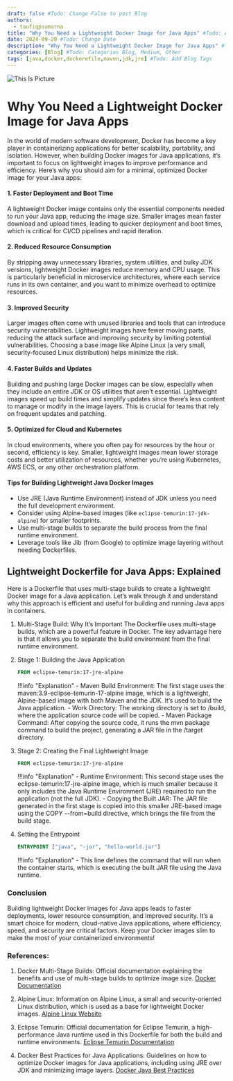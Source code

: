 ```yaml
---
draft: false #Todo: Change False to post Blog
authors: 
  - taufiqpsumarna
title: "Why You Need a Lightweight Docker Image for Java Apps" #Todo: Add Blog Title
date: 2024-09-20 #Todo: Change Date
description: "Why You Need a Lightweight Docker Image for Java Apps" #Todo: Add Short Description / Subtitle
categories: [Blog] #Todo: Categories Blog, Medium, Other
tags: [java,docker,dockerefile,maven,jdk,jre] #Todo: Add Blog Tags
---
```


![This Is Picture](/assets/images/java-lighweight.png)

# Why You Need a Lightweight Docker Image for Java Apps

In the world of modern software development, Docker has become a key player in containerizing applications for better scalability, portability, and isolation. However, when building Docker images for Java applications, it’s important to focus on lightweight images to improve performance and efficiency. Here’s why you should aim for a minimal, optimized Docker image for your Java apps:

#### 1. Faster Deployment and Boot Time

A lightweight Docker image contains only the essential components needed to run your Java app, reducing the image size. Smaller images mean faster download and upload times, leading to quicker deployment and boot times, which is critical for CI/CD pipelines and rapid iteration.

#### 2. Reduced Resource Consumption

By stripping away unnecessary libraries, system utilities, and bulky JDK versions, lightweight Docker images reduce memory and CPU usage. This is particularly beneficial in microservice architectures, where each service runs in its own container, and you want to minimize overhead to optimize resources.

#### 3. Improved Security

Larger images often come with unused libraries and tools that can introduce security vulnerabilities. Lightweight images have fewer moving parts, reducing the attack surface and improving security by limiting potential vulnerabilities. Choosing a base image like Alpine Linux (a very small, security-focused Linux distribution) helps minimize the risk.

#### 4. Faster Builds and Updates

Building and pushing large Docker images can be slow, especially when they include an entire JDK or OS utilities that aren’t essential. Lightweight images speed up build times and simplify updates since there’s less content to manage or modify in the image layers. This is crucial for teams that rely on frequent updates and patching.

#### 5. Optimized for Cloud and Kubernetes

In cloud environments, where you often pay for resources by the hour or second, efficiency is key. Smaller, lightweight images mean lower storage costs and better utilization of resources, whether you’re using Kubernetes, AWS ECS, or any other orchestration platform.

#### Tips for Building Lightweight Java Docker Images

- Use JRE (Java Runtime Environment) instead of JDK unless you need the full development environment.
- Consider using Alpine-based images (like `eclipse-temurin:17-jdk-alpine`) for smaller footprints.
- Use multi-stage builds to separate the build process from the final runtime environment.
- Leverage tools like Jib (from Google) to optimize image layering without needing Dockerfiles.

## Lightweight Dockerfile for Java Apps: Explained

Here is a Dockerfile that uses multi-stage builds to create a lightweight Docker image for a Java application. Let’s walk through it and understand why this approach is efficient and useful for building and running Java apps in containers.

<script src="https://gist.github.com/taufiqpsumarna/125c7fd2ad58e2aee3decdd01991864a.js"></script>

1. Multi-Stage Build: Why It’s Important
The Dockerfile uses multi-stage builds, which are a powerful feature in Docker. The key advantage here is that it allows you to separate the build environment from the final runtime environment.

2. Stage 1: Building the Java Application

      ```dockerfile
      FROM eclipse-temurin:17-jre-alpine
      ```

    !!!info "Explanation"
         - Maven Build Environment: The first stage uses the maven:3.9-eclipse-temurin-17-alpine image, which is a lightweight, Alpine-based image with both Maven and the JDK. It’s used to build the Java application.
         - Work Directory: The working directory is set to /build, where the application source code will be copied.
         - Maven Package Command: After copying the source code, it runs the mvn package command to build the project, generating a JAR file in the /target directory.

3. Stage 2: Creating the Final Lightweight Image

    ```dockerfile
    FROM eclipse-temurin:17-jre-alpine
    ```

    !!!info "Explanation"
        - Runtime Environment: This second stage uses the eclipse-temurin:17-jre-alpine image, which is much smaller because it only includes the Java Runtime Environment (JRE) required to run the application (not the full JDK).
        - Copying the Built JAR: The JAR file generated in the first stage is copied into this smaller JRE-based image using the COPY --from=build directive, which brings the file from the build stage.

4. Setting the Entrypoint

    ```dockerfile
    ENTRYPOINT ["java", "-jar", "hello-world.jar"]
    ```

    !!!info "Explanation"
         - This line defines the command that will run when the container starts, which is executing the built JAR file using the Java runtime.


### Conclusion

Building lightweight Docker images for Java apps leads to faster deployments, lower resource consumption, and improved security. It’s a smart choice for modern, cloud-native Java applications, where efficiency, speed, and security are critical factors. Keep your Docker images slim to make the most of your containerized environments!

### References:

1. Docker Multi-Stage Builds: Official documentation explaining the benefits and use of multi-stage builds to optimize image size. [Docker Documentation](https://docs.docker.com/develop/develop-images/multistage-build/)

2. Alpine Linux: Information on Alpine Linux, a small and security-oriented Linux distribution, which is used as a base for lightweight Docker images.  [Alpine Linux Website](https://alpinelinux.org/)

3. Eclipse Temurin: Official documentation for Eclipse Temurin, a high-performance Java runtime used in this Dockerfile for both the build and runtime environments.  [Eclipse Temurin Documentation](https://adoptium.net/temurin/)

4. Docker Best Practices for Java Applications: Guidelines on how to optimize Docker images for Java applications, including using JRE over JDK and minimizing image layers.  [Docker Java Best Practices](https://www.docker.com/blog/intro-guide-to-dockerfile-best-practices/)